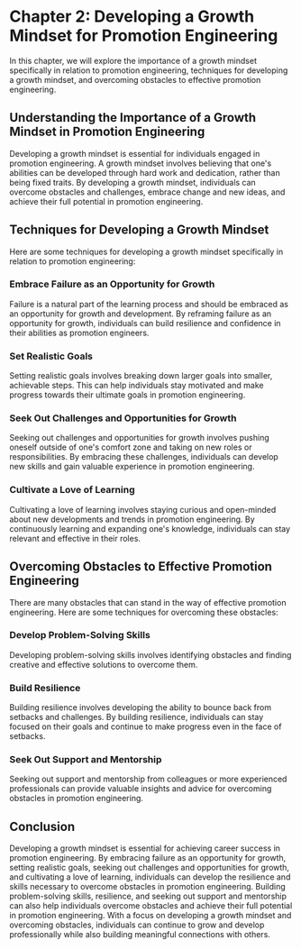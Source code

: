 Chapter 2: Developing a Growth Mindset for Promotion Engineering
================================================================

In this chapter, we will explore the importance of a growth mindset specifically in relation to promotion engineering, techniques for developing a growth mindset, and overcoming obstacles to effective promotion engineering.

Understanding the Importance of a Growth Mindset in Promotion Engineering
-------------------------------------------------------------------------

Developing a growth mindset is essential for individuals engaged in promotion engineering. A growth mindset involves believing that one's abilities can be developed through hard work and dedication, rather than being fixed traits. By developing a growth mindset, individuals can overcome obstacles and challenges, embrace change and new ideas, and achieve their full potential in promotion engineering.

Techniques for Developing a Growth Mindset
------------------------------------------

Here are some techniques for developing a growth mindset specifically in relation to promotion engineering:

### Embrace Failure as an Opportunity for Growth

Failure is a natural part of the learning process and should be embraced as an opportunity for growth and development. By reframing failure as an opportunity for growth, individuals can build resilience and confidence in their abilities as promotion engineers.

### Set Realistic Goals

Setting realistic goals involves breaking down larger goals into smaller, achievable steps. This can help individuals stay motivated and make progress towards their ultimate goals in promotion engineering.

### Seek Out Challenges and Opportunities for Growth

Seeking out challenges and opportunities for growth involves pushing oneself outside of one's comfort zone and taking on new roles or responsibilities. By embracing these challenges, individuals can develop new skills and gain valuable experience in promotion engineering.

### Cultivate a Love of Learning

Cultivating a love of learning involves staying curious and open-minded about new developments and trends in promotion engineering. By continuously learning and expanding one's knowledge, individuals can stay relevant and effective in their roles.

Overcoming Obstacles to Effective Promotion Engineering
-------------------------------------------------------

There are many obstacles that can stand in the way of effective promotion engineering. Here are some techniques for overcoming these obstacles:

### Develop Problem-Solving Skills

Developing problem-solving skills involves identifying obstacles and finding creative and effective solutions to overcome them.

### Build Resilience

Building resilience involves developing the ability to bounce back from setbacks and challenges. By building resilience, individuals can stay focused on their goals and continue to make progress even in the face of setbacks.

### Seek Out Support and Mentorship

Seeking out support and mentorship from colleagues or more experienced professionals can provide valuable insights and advice for overcoming obstacles in promotion engineering.

Conclusion
----------

Developing a growth mindset is essential for achieving career success in promotion engineering. By embracing failure as an opportunity for growth, setting realistic goals, seeking out challenges and opportunities for growth, and cultivating a love of learning, individuals can develop the resilience and skills necessary to overcome obstacles in promotion engineering. Building problem-solving skills, resilience, and seeking out support and mentorship can also help individuals overcome obstacles and achieve their full potential in promotion engineering. With a focus on developing a growth mindset and overcoming obstacles, individuals can continue to grow and develop professionally while also building meaningful connections with others.
